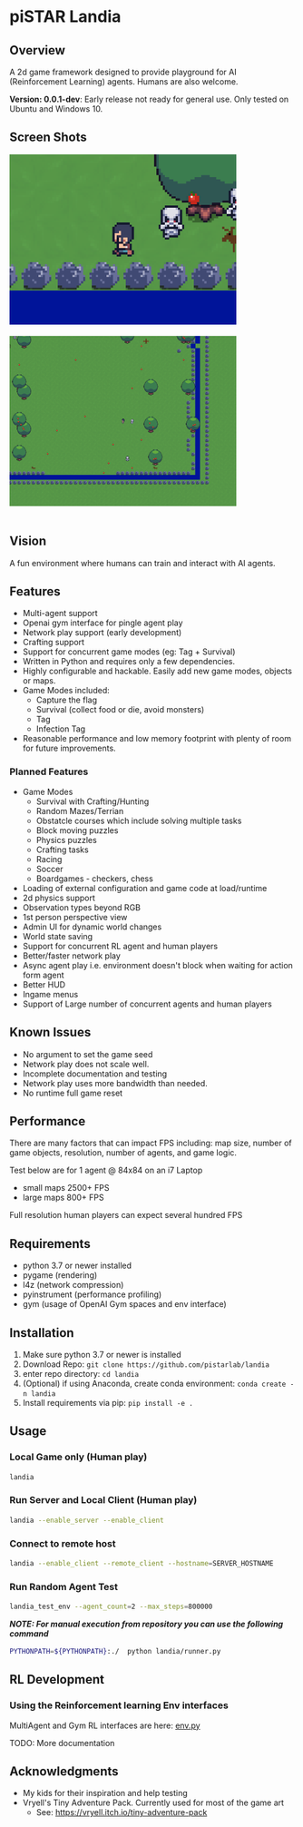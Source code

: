 # piSTAR Landia

## Overview
A 2d game framework designed to provide playground for AI (Reinforcement Learning) agents. Humans are also welcome.

**Version: 0.0.1-dev**: Early release not ready for general use. Only tested on Ubuntu and Windows 10.

## Screen Shots
<img src="docs/screen_shot0.png" alt="drawing" width="400"/>
<br/>
<br/>

<img src="docs/screen_shot_zoomout1.png" alt="drawing" width="400"/>
<br/>
<br/>

## Vision
A fun environment where humans can train and interact with AI agents.

## Features
- Multi-agent support
- Openai gym interface for pingle agent play
- Network play support (early development)
- Crafting support
- Support for concurrent  game modes (eg: Tag + Survival)
- Written in Python and requires only a few dependencies.
- Highly configurable and hackable. Easily add new game modes, objects or maps.
- Game Modes included:
    - Capture the flag
    - Survival (collect food or die, avoid monsters)
    - Tag
    - Infection Tag
- Reasonable performance and low memory footprint with plenty of room for future improvements.

### Planned Features
- Game Modes
    - Survival with Crafting/Hunting
    - Random Mazes/Terrian
    - Obstatcle courses which include solving multiple tasks
    - Block moving puzzles
    - Physics puzzles
    - Crafting tasks
    - Racing 
    - Soccer
    - Boardgames - checkers, chess
- Loading of external configuration and game code at load/runtime
- 2d physics support
- Observation types beyond RGB
- 1st person perspective view
- Admin UI for dynamic world changes
- World state saving
- Support for concurrent RL agent and human players
- Better/faster network play
- Async agent play i.e. environment doesn't block when waiting for action form agent
- Better HUD
- Ingame menus
- Support of Large number of concurrent agents and human players

## Known Issues
- No argument to set the game seed
- Network play does not scale well.
- Incomplete documentation and testing
- Network play uses more bandwidth than needed.
- No runtime full game reset

## Performance
There are many factors that can impact FPS including: map size, number of game objects, resolution, number of agents, and game logic.

Test below are for 1 agent @ 84x84 on an i7 Laptop
 - small maps 2500+ FPS
 - large maps 800+ FPS

Full resolution human players can expect several hundred FPS
## Requirements
- python 3.7 or newer installed
- pygame (rendering)
- l4z (network compression)
- pyinstrument (performance profiling)
- gym (usage of OpenAI Gym spaces and env interface)

## Installation

1. Make sure python 3.7 or newer is installed
1. Download Repo:  ```git clone https://github.com/pistarlab/landia```
1. enter repo directory: ```cd landia```
1. (Optional) if using Anaconda, create conda environment: ```conda create -n landia```
1. Install requirements via pip: ```pip install -e .```


## Usage

### Local Game only (Human play)

```bash
landia
```

### Run Server and Local Client (Human play)

```bash
landia --enable_server --enable_client
```

### Connect to remote host
```bash
landia --enable_client --remote_client --hostname=SERVER_HOSTNAME 
```
### Run Random Agent Test
```bash
landia_test_env --agent_count=2 --max_steps=800000
```

***NOTE: For manual execution from repository you can use the following command***
```bash
PYTHONPATH=${PYTHONPATH}:./  python landia/runner.py
```

## RL Development

###  Using the Reinforcement learning Env interfaces

MultiAgent and Gym RL interfaces are here:
[env.py]( landia/env.py)

TODO: More documentation

## Acknowledgments

- My kids for their inspiration and help testing
- Vryell's Tiny Adventure Pack. Currently used for most of the game art
    - See: https://vryell.itch.io/tiny-adventure-pack

